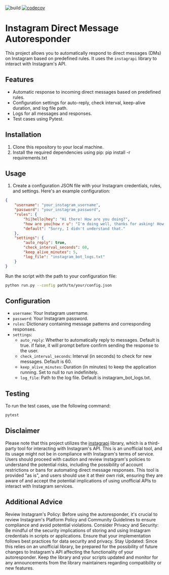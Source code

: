 ![build](https://github.com/shubhamraj2202/instagram-autoresponder/actions/workflows/ci-test.yml/badge.svg)
[![codecov](https://codecov.io/gh/shubhamraj2202/instagram-autoresponder/branch/main/graph/badge.svg?token=ciJFM9MV99)](https://codecov.io/gh/shubhamraj2202/instagram-autoresponder)
# Instagram Direct Message Autoresponder

This project allows you to automatically respond to direct messages (DMs) on Instagram based on predefined rules. It uses the `instagrapi` library to interact with Instagram's API.

## Features

- Automatic response to incoming direct messages based on predefined rules.
- Configuration settings for auto-reply, check interval, keep-alive duration, and log file path.
- Logs for all messages and responses.
- Test cases using Pytest.

## Installation

1. Clone this repository to your local machine.
2. Install the required dependencies using pip:
    pip install -r requirements.txt

## Usage

1. Create a configuration JSON file with your Instagram credentials, rules, and settings. Here's an example configuration:

```json
{
    "username": "your_instagram_username",
    "password": "your_instagram_password",
    "rules": {
        "hi|hello|hey": "Hi there! How are you doing?",
        "how are you|how r u": "I'm doing well, thanks for asking! How about you?",
        "default": "Sorry, I didn't understand that."
    },
    "settings": {
        "auto_reply": true,
        "check_interval_seconds": 60,
        "keep_alive_minutes": 5,
        "log_file": "instagram_bot_logs.txt"
    }
}
```

Run the script with the path to your configuration file:

```bash
python run.py --config path/to/your/config.json
````

## Configuration

- `username`: Your Instagram username.
- `password`: Your Instagram password.
- `rules`: Dictionary containing message patterns and corresponding responses.
- `settings`:
    - `auto_reply`: Whether to automatically reply to messages. Default is true. if false, it will prompt before confirm sending the response to the user.
    - `check_interval_seconds`: Interval (in seconds) to check for new messages. Default is 60.
    - `keep_alive_minutes`: Duration (in minutes) to keep the application running. Set to null to run indefinitely.
    - `log_file`: Path to the log file. Default is instagram_bot_logs.txt.

## Testing

To run the test cases, use the following command:

```bash
pytest
```

## Disclaimer
Please note that this project utilizes the [instagrapi]([https://github.com/subzeroid/instagrapi) library, which is a third-party tool for interacting with Instagram's API. This is an unofficial tool, and its usage might not be in compliance with Instagram's terms of service. Users should proceed with caution and review Instagram's policies to understand the potential risks, including the possibility of account restrictions or bans for automating direct message responses. This tool is provided "as is", and users should use it at their own risk, ensuring they are aware of and accept the potential implications of using unofficial APIs to interact with Instagram services.

## Additional Advice
Review Instagram's Policy: Before using the autoresponder, it's crucial to review Instagram's Platform Policy and Community Guidelines to ensure compliance and avoid potential violations.
Consider Privacy and Security: Be mindful of the security implications of storing and using Instagram credentials in scripts or applications. Ensure that your implementation follows best practices for data security and privacy.
Stay Updated: Since this relies on an unofficial library, be prepared for the possibility of future changes to Instagram's API affecting the functionality of your autoresponder. Keep the library and your scripts updated and monitor for any announcements from the library maintainers regarding compatibility or new features.
